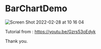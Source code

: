 # BarChartDemo

![Screen Shot 2022-02-28 at 10 16 04](https://user-images.githubusercontent.com/3993516/155918247-6faba9d4-4c4f-40cb-9ce2-d7c21c50598d.png)

Tutorial from : https://youtu.be/Gzrs53oEdyk

Thank you.
